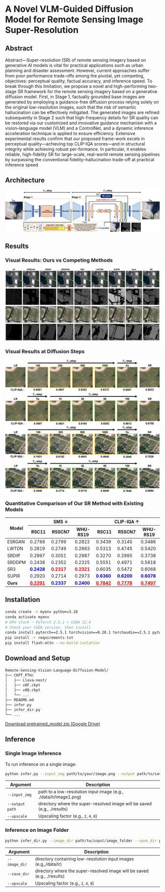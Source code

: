 # A Novel VLM-Guided Diffusion Model for Remote Sensing Image Super-Resolution

## Abstract

Abstract—Super-resolution (SR) of remote sensing imagery based on generative AI models is vital for practical applications
such as urban planning and disaster assessment. However, current approaches suffer from poor performance trade-offs
among the pivotal, yet competing, objectives: perceptual quality, factual accuracy, and inference speed. To break through this limitation, we propose a novel and high-performing two-stage SR framework for the remote sensing imagery based on a generative diffusion model. First, in Stage 1, factually grounded base images are generated by employing a guidance-free diffusion process relying solely on the original low-resolution images, such that the risk of semantic hallucination can be effectively mitigated.
The generated images are refined subsequently in Stage 2 such that high-frequency details for SR quality can be restored via
our customized and innovative guidance mechanism with a vision–language model (VLM) and a ControlNet, and a dynamic
inference acceleration technique is applied to ensure efficiency.
Extensive experimental results confirm that our proposed frame-work excels in perceptual quality—achieving top CLIP-IQA
scores—and in structural integrity while achieving robust per-formance. In particular, it enables reliable, high-fidelity SR for large-scale, real-world remote sensing pipelines by surpassing the conventional fidelity–hallucination trade-off at practical inference speed

## Architecture

![architecture](./assets/architecture.png)

## Results

### Visual Results: Ours vs Competing Methods

![architecture](./assets/result1.png)

### Visual Results at Diffusion Steps

![architecture](./assets/result2.png)

### Quantitative Comparison of Our SR Method with Existing Models

<table>
  <thead>
    <tr>
      <th rowspan="2">Model</th>
      <th colspan="3">SMS ↓</th>
      <th colspan="3">CLIP-IQA ↑</th>
    </tr>
    <tr>
      <th style="width:100px;">RSC11</th>
      <th style="width:100px;">RSSCN7</th>
      <th style="width:100px;">WHU-RS19</th>
      <th style="width:100px;">RSC11</th>
      <th style="width:100px;">RSSCN7</th>
      <th style="width:100px;">WHU-RS19</th>
    </tr>
  </thead>
  <tbody>
    <tr>
      <td>ESRGAN</td>
      <td>0.2788</td><td>0.2799</td><td>0.2822</td>
      <td>0.3439</td><td>0.3145</td><td>0.3486</td>
    </tr>
    <tr>
      <td>LWTDN</td>
      <td>0.2819</td><td>0.2749</td><td>0.2663</td>
      <td>0.5313</td><td>0.4745</td><td>0.5420</td>
    </tr>
    <tr>
      <td>SRDiff</td>
      <td>0.2997</td><td>0.3051</td><td>0.2987</td>
      <td>0.3270</td><td>0.2995</td><td>0.3738</td>
    </tr>
    <tr>
      <td>SRDDPM</td>
      <td>0.2438</td><td>0.2352</td><td>0.2325</td>
      <td>0.5551</td><td>0.4971</td><td>0.5618</td>
    </tr>
    <tr>
      <td>SR3</td>
      <td style="color: blue;"><b>0.2428</b></td><td style="color: red;"><b>0.2317</b></td><td style="color: red;"><b>0.2321</b></td>
      <td>0.6035</td><td>0.5472</td><td>0.6068</td>
    </tr>
    <tr>
      <td>SUPIR</td>
      <td>0.2920</td><td>0.2714</td><td>0.2973</td>
      <td style="color: blue;"><b>0.6360</b></td><td style="color: blue;"><b>0.6200</b></td><td style="color: blue;"><b>0.6078</b></td>
    </tr>
    <tr>
      <td><b>Ours</b></td>
      <td style="color: red;"><b><u>0.2291</u></b></td><td style="color: blue;"><b>0.2337</b></td><td style="color: blue;"><b>0.2400</b></td>
      <td style="color: red;"><b><u>0.7842</u></b></td><td style="color: red;"><b><u>0.7778</u></b></td><td style="color: red;"><b><u>0.7497</u></b></td>
    </tr>
  </tbody>
</table>

## Installation

```sh
conda create -n myenv python=3.10
conda activate myenv
# GPU stack ─ PyTorch 2.5.1 + CUDA 12.4
# Check your CUDA version, then install
conda install pytorch==2.5.1 torchvision==0.20.1 torchaudio==2.5.1 pytorch-cuda=12.4 -c pytorch -c nvidia
pip install -r requirements.txt
pip install flash-attn --no-build-isolation
```

## Download and Setup

```
Remote-Sensing-Vision-Language-Diffusion-Model/
├── CKPT_PTH/
│   ├── Llava-next/
│   ├── v0F.ckpt
│   ├── v0Q.ckpt
│   └── ...
├── README.md
├── infer.py
├── infer_dir.py
└── ...
```

[Download pretrained_model.zip (Google Drive)](https://drive.google.com/file/d/1OJ2wi75Ivdwtp8TjncQGpXjDqdwxVpL3/view?usp=sharing)

## Inference

### Single Image Inference

To run inference on a single image:

```sh
python infer.py --input_img path/to/your/image.png --output path/to/save/results --upscale 8
```

| Argument | Description |
|----------------|-------------|
|`--input_img` | path to a low-resolution input image (e.g., ./data/lr/image1.png) |
| `--output path` | directory where the super-resolved image will be saved (e.g., ./results) |
| `--upscale` | Upscaling factor (e.g., `2`, `4`, `8`) |

### Inference on Image Folder

```sh
python infer_dir.py --image_dir path/to/input/image_folder --save_dir path/to/save/results --upscale 8
```

| Argument | Description |
|----------------|-------------|
| `--image_dir` | directory containing low-resolution input images (e.g.,/data/lr) |
| `--save_dir` | directory where the super-resolved image will be saved (e.g., ./results) |
| `--upscale` | Upscaling factor (e.g., `2`, `4`, `8`) |
